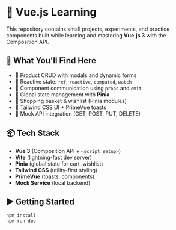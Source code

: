 # 🚀 Vue.js Learning

This repository contains small projects, experiments, and practice components built while learning and mastering **Vue.js 3** with the Composition API.

## 🧠 What You'll Find Here

- 🔹 Product CRUD with modals and dynamic forms  
- 🔹 Reactive state: `ref`, `reactive`, `computed`, `watch`  
- 🔹 Component communication using `props` and `emit`  
- 🔹 Global state management with **Pinia**  
- 🔹 Shopping basket & wishlist (Pinia modules)  
- 🔹 Tailwind CSS UI + PrimeVue toasts  
- 🔹 Mock API integration (GET, POST, PUT, DELETE)

## 📦 Tech Stack

- **Vue 3** (Composition API + `<script setup>`)
- **Vite** (lightning-fast dev server)
- **Pinia** (global state for cart, wishlist)
- **Tailwind CSS** (utility-first styling)
- **PrimeVue** (toasts, components)
- **Mock Service** (local backend)

## ▶️ Getting Started

```bash
npm install
npm run dev
